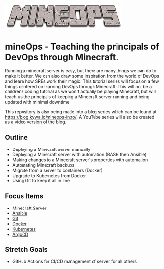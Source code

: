 [![](mineops.png)](#)

# mineOps - Teaching the principals of DevOps through Minecraft.

Running a minecraft server is easy, but there are many things we can do to make it better. We can also draw some inspiration from the world of DevOps and learn how SREs work their magic. This tutorial series will focus on a few things centered on learning DevOps through Minecraft. This will not be a childrens coding tutorial as we won't actually be playing Minecraft, but will teach us the principals of keeping a Minecraft server running and being updated with minimal downtime.

This repository is also being made into a blog series which can be found at https://blog.kywa.io/mineops-intro/. A YouTube series will also be created as a video version of the blog.

## Outline

* Deploying a Minecraft server manually
* Deploying a Minecraft server with automation (BASH then Ansible)
* Making changes to a Minecraft server's properties with automation
* Automating Minecraft backups
* Migrate from a server to containers (Docker)
* Upgrade to Kubernetes from Docker
* Using Git to keep it all in line

## Focus Items

* [Minecraft Server](docs/Minecraft/)
* [Ansible](docs/Ansible/)
* [Git](docs/Git/)
* [Docker](docs/Docker/)
* [Kubernetes](docs/Kubernetes/)
* [ArgoCD](docs/ArgoCD)

## Stretch Goals

- GitHub Actions for CI/CD management of server for all others
